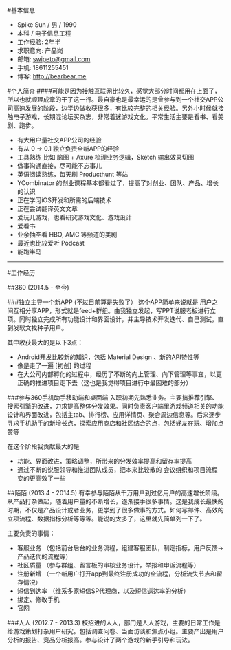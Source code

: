 #基本信息
* Spike Sun / 男 / 1990
* 本科  / 电子信息工程
* 工作经验: 2年半
* 求职意向: 产品岗
* 邮箱: swipeto@gmail.com
* 手机: 18611255451
* 博客: http://bearbear.me

#个人简介
####可能是因为接触互联网比较久，感觉大部分时间都用在上面了，所以也就顺理成章的干了这一行。最自豪也是最幸运的是曾参与到一个社交APP公司高速发展的阶段，边学边做收获很多，有比较完整的相关经验。另外小时候就接触电子游戏，长期混论坛买杂志，非常着迷游戏文化。平常生活主要是看书、看美剧、跑步。

* 有大用户量社交APP公司的经验
* 有从 0 -> 0.1 独立负责全新APP的经验
* 工具熟练 比如 脑图 + Axure 梳理业务逻辑，Sketch 输出效果切图
* 做事沟通直接，尽可能不忘事儿
* 英语阅读熟练，每天刷 Producthunt 等站
* YCombinator 的创业课程基本都看过了，提高了对创业、团队、产品、增长的认识
* 正在学习iOS开发和所需的后端技术
* 正在尝试翻译英文文章
* 爱玩儿游戏，也看研究游戏文化、游戏设计
* 爱看书
* 业余抽空看 HBO, AMC 等频道的美剧
* 最近也比较爱听 Podcast
* 能跑半马


---

#工作经历

##360 (2014.5 - 至今)

###独立主导一个新APP (不过目前算是失败了）
这个APP简单来说就是 用户之间互相分享APP，形式就是feed+群组。由我独立发起，写PPT说服老板进行立项。同时独立完成所有功能设计和界面设计，并主导技术开发迭代、自己测试，直到发软文找种子用户。

其中收获最大的是以下3点：

 * Android开发比较新的知识，包括 Material Design 、新的API特性等
 * 像是走了一遍 [初创] 的过程
 * 在大公司内部孵化的过程中，经历了不断的向上管理、向下管理等事宜，以更正确的推进项目走下去（这也是我觉得项目进行中最困难的部分）


###参与360手机助手移动端和桌面端
入职初期先熟悉业务。主要搞推荐引擎、搜索引擎的改进，力求提高整体分发效果。同时负责客户端里游戏频道相关的功能设计和界面改进，包括主tab、排行榜、应用详情页、聚合周边信息等。后来逐步寻求手机助手的新增长点，探索应用商店和社区结合的点，包括好友在玩、增加点赞等

在这个阶段我贡献最大的是

 * 功能、界面改进，策略调整，所带来的分发效率提高和留存率提高
 * 通过不断的说服领导和推进团队成员，把本来比较散的 会议组织和项目流程 变的更高效了一些


##陌陌 (2013.4 - 2014.5)
有幸参与陌陌从千万用户到过亿用户的高速增长阶段。从产品打杂做起，随着用户量的不断增长，逐渐接手很多事情。这是我成长最快的时期，不仅是产品设计或者业务，更学到了很多做事的方式。如何写邮件、高效的立项流程、数据指标分析等等等。能说的太多了，这里就先简单列一下了。

主要负责的事情：

* 客服业务 （包括前台后台的业务流程，组建客服团队，制定指标，用户反馈->产品迭代的流程等）
* 社区质量 （参与群组、留言板的审核业务设计，举报和申诉流程等）
* 注册新增 （一个新用户打开app到最终注册成功的全流程，分析流失节点和留存情况）
* 短信到达率 （维系多家短信SP代理商，以及短信送达率的分析）
* 绑定、修改手机 
* 官网 

###人人 (2012.7 - 2013.3)
校招进的人人，部门是人人游戏，主要的日常工作是给游戏策划打杂用户研究。包括调查问卷、当面访谈和焦点小组。主要产出是用户分析的报告、竞品分析报高。参与设计了两个游戏的新手引导和玩法。



